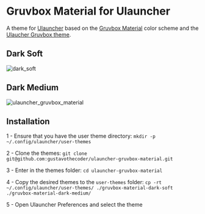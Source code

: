 # Gruvbox Material for Ulauncher

A theme for [Ulauncher](https://github.com/Ulauncher/Ulauncher) based on the [Gruvbox Material](https://github.com/sainnhe/gruvbox-material) color scheme and the [Ulaucher Gruvbox theme](https://github.com/SylEleuth/ulauncher-gruvbox).

## Dark Soft
![dark_soft](https://user-images.githubusercontent.com/57065994/156227173-9e942f65-00f4-4110-be40-9f1770fdebde.png)

## Dark Medium
![ulauncher_gruvbox_material](https://user-images.githubusercontent.com/57065994/153770368-3fe87554-c40a-48f3-bbb6-3fbc95001218.png)

## Installation

1 - Ensure that you have the user theme directory: `mkdir -p ~/.config/ulauncher/user-themes`

2 - Clone the themes: `git clone git@github.com:gustavothecoder/ulauncher-gruvbox-material.git`

3 - Enter in the themes folder: `cd ulauncher-gruvbox-material`

4 - Copy the desired themes to the `user-themes` folder: `cp -rt ~/.config/ulauncher/user-themes/ ./gruvbox-material-dark-soft ./gruvbox-material-dark-medium/`

5 - Open Ulauncher Preferences and select the theme

